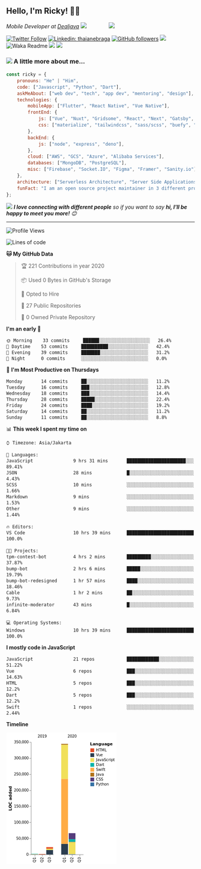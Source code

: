 ## Hello, I'm Ricky! 🙏🏻
<img align='right' src="https://media.giphy.com/media/M9gbBd9nbDrOTu1Mqx/giphy.gif" width="230">
<p><em>Mobile Developer at <a href="https://dealjava.com">Dealjava</a> <img src="https://media.giphy.com/media/WUlplcMpOCEmTGBtBW/giphy.gif" width="30"> 
</em></p>

[![Twitter Follow](https://img.shields.io/twitter/follow/RickyDoesCode?label=RickyDoesCode)](https://twitter.com/RickyDoesCode)
[![Linkedin: thaianebraga](https://img.shields.io/badge/-Ricky-blue?style=flat-square&logo=Linkedin&logoColor=white&link=https://www.linkedin.com/in/audrick)](https://www.linkedin.com/in/audrick)
[![GitHub followers](https://img.shields.io/github/followers/RickyDoesCode?label=RickyDoesCode&style=social)](https://github.com/RickyDoesCode)
![](https://visitor-badge.glitch.me/badge?page_id=RickyDoesCode.RickyDoesCode)
![Waka Readme](https://github.com/anmol098/anmol098/workflows/Waka%20Readme/badge.svg)
[![](https://img.shields.io/badge/-instagram-blueviolet?logo=instagram&logoColor=white)](https://instagram.com/designsbyricky)
[![](https://img.shields.io/badge/-others-orange)](https://linktr.ee/designsbyricky)

### <img src="https://media.giphy.com/media/VgCDAzcKvsR6OM0uWg/giphy.gif" width="50"> A little more about me...  

```javascript
const ricky = {
    pronouns: "He" | "Him",
    code: ["Javascript", "Python", "Dart"],
    askMeAbout: ["web dev", "tech", "app dev", "mentoring", "design"],
    technologies: {
        mobileApp: ["Flutter", "React Native", "Vue Native"],
        frontEnd: {
            js: ["Vue", "Nuxt", "Gridsome", "React", "Next", "Gatsby", "Flutter Web"],
            css: ["materialize", "tailwindcss", "sass/scss", "buefy", "material design"]
        },
        backEnd: {
            js: ["node", "express", "deno"],
        },
        cloud: ["AWS", "GCS", "Azure", "Alibaba Services"],
        databases: ["MongoDB", "PostgreSQL"],
        misc: ["Firebase", "Socket.IO", "Figma", "Framer", "Sanity.io"]
    },
    architecture: ["Serverless Architecture", "Server Side Applications", "Single Page Applications", "Microservice Servers", "MVC"],
    funFact: "I am an open source project maintainer in 3 different projects"
};
```

<img src="https://media.giphy.com/media/LnQjpWaON8nhr21vNW/giphy.gif" width="60"> <em><b>I love connecting with different people</b> so if you want to say <b>hi, I'll be happy to meet you more!</b> 😊</em>

---
<!--START_SECTION:waka-->
![Profile Views](http://img.shields.io/badge/Profile%20Views-13-blue)

![Lines of code](https://img.shields.io/badge/From%20Hello%20World%20I've%20written-2.8%20million%20Lines%20of%20code-blue)

**🐱 My GitHub Data** 

> 🏆 221 Contributions in year 2020
 > 
> 📦 Used 0 Bytes in GitHub's Storage 
 > 
> 💼 Opted to Hire
 > 
> 📜 27 Public Repositories 
 > 
> 🔑 0 Owned Private Repository 
 > 
**I'm an early 🐤** 

```text
🌞 Morning    33 commits     ██████░░░░░░░░░░░░░░░░░░░   26.4% 
🌆 Daytime    53 commits     ██████████░░░░░░░░░░░░░░░   42.4% 
🌃 Evening    39 commits     ███████░░░░░░░░░░░░░░░░░░   31.2% 
🌙 Night      0 commits      ░░░░░░░░░░░░░░░░░░░░░░░░░   0.0%

```
📅 **I'm Most Productive on Thursdays** 

```text
Monday       14 commits     ██░░░░░░░░░░░░░░░░░░░░░░░   11.2% 
Tuesday      16 commits     ███░░░░░░░░░░░░░░░░░░░░░░   12.8% 
Wednesday    18 commits     ███░░░░░░░░░░░░░░░░░░░░░░   14.4% 
Thursday     28 commits     █████░░░░░░░░░░░░░░░░░░░░   22.4% 
Friday       24 commits     ████░░░░░░░░░░░░░░░░░░░░░   19.2% 
Saturday     14 commits     ██░░░░░░░░░░░░░░░░░░░░░░░   11.2% 
Sunday       11 commits     ██░░░░░░░░░░░░░░░░░░░░░░░   8.8%

```


📊 **This week I spent my time on** 

```text
⌚︎ Timezone: Asia/Jakarta

💬 Languages: 
JavaScript               9 hrs 31 mins       ██████████████████████░░░   89.41% 
JSON                     28 mins             █░░░░░░░░░░░░░░░░░░░░░░░░   4.43% 
SCSS                     10 mins             ░░░░░░░░░░░░░░░░░░░░░░░░░   1.66% 
Markdown                 9 mins              ░░░░░░░░░░░░░░░░░░░░░░░░░   1.53% 
Other                    9 mins              ░░░░░░░░░░░░░░░░░░░░░░░░░   1.44%

🔥 Editors: 
VS Code                  10 hrs 39 mins      █████████████████████████   100.0%

🐱‍💻 Projects: 
tpm-contest-bot          4 hrs 2 mins        █████████░░░░░░░░░░░░░░░░   37.87% 
bump-bot                 2 hrs 6 mins        █████░░░░░░░░░░░░░░░░░░░░   19.79% 
bump-bot-redesigned      1 hr 57 mins        ████░░░░░░░░░░░░░░░░░░░░░   18.46% 
Cable                    1 hr 2 mins         ██░░░░░░░░░░░░░░░░░░░░░░░   9.73% 
infinite-moderator       43 mins             █░░░░░░░░░░░░░░░░░░░░░░░░   6.84%

💻 Operating Systems: 
Windows                  10 hrs 39 mins      █████████████████████████   100.0%

```

**I mostly code in JavaScript** 

```text
JavaScript               21 repos            ████████████░░░░░░░░░░░░░   51.22% 
Vue                      6 repos             ███░░░░░░░░░░░░░░░░░░░░░░   14.63% 
HTML                     5 repos             ███░░░░░░░░░░░░░░░░░░░░░░   12.2% 
Dart                     5 repos             ███░░░░░░░░░░░░░░░░░░░░░░   12.2% 
Swift                    1 repos             ░░░░░░░░░░░░░░░░░░░░░░░░░   2.44%

```


**Timeline**

![Chart not found](https://github.com/RickyDoesCode/RickyDoesCode/blob/master/charts/bar_graph.png) 


<!--END_SECTION:waka-->